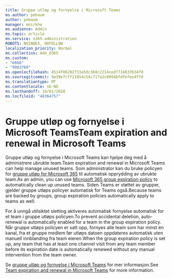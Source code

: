 ```yaml
---
title: Gruppe utløp og fornyelse i Microsoft Teams
ms.author: pebaum
author: pebaum
manager: mnirkhe
ms.audience: Admin
ms.topic: article
ms.service: o365-administration
ROBOTS: NOINDEX, NOFOLLOW
localization_priority: Normal
ms.collection: Adm_O365
ms.custom:
- "6666"
- "9003760"
ms.openlocfilehash: 4514f06282f33a5dc360c2214cedf714633b34f0
ms.sourcegitcommit: 9a39e7cff11854c54c717a2c0094bfdfefee4ffd
ms.translationtype: MT
ms.contentlocale: nb-NO
ms.lasthandoff: 10/01/2020
ms.locfileid: "48364757"
---
```

# <a name="team-expiration-and-renewal-in-microsoft-teams"></a><span data-ttu-id="53b9f-102">Gruppe utløp og fornyelse i Microsoft Teams</span><span class="sxs-lookup"><span data-stu-id="53b9f-102">Team expiration and renewal in Microsoft Teams</span></span>

<span data-ttu-id="53b9f-103">Gruppe utløp og fornyelse i Microsoft Teams kan hjelpe deg med å administrere ubrukte team.</span><span class="sxs-lookup"><span data-stu-id="53b9f-103">Team expiration and renewal in Microsoft Teams can help manage unused teams.</span></span> <span data-ttu-id="53b9f-104">Som administrator kan du bruke policyen for  [gruppe utløp for Microsoft 365](https://docs.microsoft.com/microsoft-365/admin/create-groups/office-365-groups-expiration-policy)  til automatisk opprydding av ubrukte team.</span><span class="sxs-lookup"><span data-stu-id="53b9f-104">As an admin, you can use  [Microsoft 365 group expiration policy](https://docs.microsoft.com/microsoft-365/admin/create-groups/office-365-groups-expiration-policy)  to automatically clean up unused teams.</span></span> <span data-ttu-id="53b9f-105">Siden Teams er støttet av grupper, gjelder gruppe utløps policyer automatisk for Teams også.</span><span class="sxs-lookup"><span data-stu-id="53b9f-105">Because teams are backed by groups, group expiration policies automatically apply to teams as well.</span></span>

<span data-ttu-id="53b9f-106">For å unngå utilsiktet sletting aktiveres automatisk fornyelse automatisk for et team i gruppe utløps policyen.</span><span class="sxs-lookup"><span data-stu-id="53b9f-106">To prevent accidental deletion, auto-renewal is automatically enabled for a team in the group expiration policy.</span></span> <span data-ttu-id="53b9f-107">Når gruppe utløps policyen er satt opp, fornyes alle team som har minst én kanal, fra et gruppe medlem før utløps datoen oppdateres automatisk uten manuell innblanding fra team eieren.</span><span class="sxs-lookup"><span data-stu-id="53b9f-107">When the group expiration policy is set up, any team that has at least one channel visit from any team member before its expiration date is automatically renewed without any manual intervention from the team owner.</span></span>  

<span data-ttu-id="53b9f-108">Se  [gruppe utløp og fornyelse i Microsoft Teams](https://docs.microsoft.com/microsoftteams/team-expiration-renewal)  for mer informasjon.</span><span class="sxs-lookup"><span data-stu-id="53b9f-108">See  [Team expiration and renewal in Microsoft Teams](https://docs.microsoft.com/microsoftteams/team-expiration-renewal)  for more information.</span></span>
